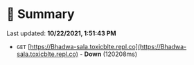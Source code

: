 # 📖 Summary
Last updated: **10/22/2021, 1:51:43 PM**

- `GET` [https://Bhadwa-sala.toxicblte.repl.co](https://Bhadwa-sala.toxicblte.repl.co) - **Down** (120208ms)
